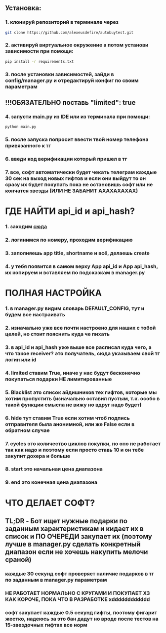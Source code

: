## Установка:

### 1. клонируй репозиторий в терминале через 
```bash
git clone https://github.com/alexeusdefire/autobuytest.git
``` 


### 2. активируй виртуальное окружение а потом установи зависимости при помощи:
```bash
pip install -r requirements.txt
```

### 3. после установки зависимостей, зайди в config/manager.py и отредактируй конфиг по своим параметрам

## !!!ОБЯЗАТЕЛЬНО поставь "limited": true

### 4. запусти main.py из IDE или из терминала при помощи:
```bash
python main.py
```

### 5. после запуска попросит ввести твой номер телефона привязанного к тг

### 6. введи код верификации который пришел в тг

### 7. все, софт автоматически будет чекать телеграм каждые 30 сек на выход новых гифтов и если они выйдут то он сразу их будет покупать пока не остановишь софт или не кончатся звезды (ИЛИ НЕ ЗАБАНИТ АХАХАХАХАХ)


# ГДЕ НАЙТИ api_id и api_hash?

### 1. заходим [сюда](https://my.telegram.org/auth?to=apps)

### 2. логинимся по номеру, проходим верификацию

### 3. заполняешь app title, shortname и всё, делаешь create

### 4. у тебя появится в самом верху App api_id и App api_hash, их копируем и вставляем по подсказкам в manager.py

# ПОЛНАЯ НАСТРОЙКА

### 1. в manager.py видим словарь DEFAULT_CONFIG, тут и будем все настраивать

### 2. изначально уже все почти настроено для наших с тобой целей, но стоит пояснить куда че пихать

### 3. в api_id и api_hash уже выше все расписал куда чего, а что такое receiver? это получатель, сюда указываем свой тг логин или id

### 4. limited ставим True, иначе у нас будут бесконечно покупаться подарки НЕ лимитированные

### 5. Blacklist это список айдишников тех гифтов, которые мы хотим пропустить (изначально оставил пустым, т.к. особо в такой функции смысла не вижу но вдруг надо будет)

### 6. hide тут ставим True если хотим чтоб подпись отправителя была анонимной, или же False если в обратном случае

### 7. cycles это количество циклов покупки, но оно не работает так как надо и поэтому если просто ставь 10 и он тебе закупит дохера и больше

### 8. start это начальная цена диапазона

### 9. end это конечная цена диапазона

# ЧТО ДЕЛАЕТ СОФТ?

## TL;DR - Бот ищет нужные подарки по заданным характеристикам и кидает их в список и ПО ОЧЕРЕДИ закупает их (поэтому лучше в manager.py сделать конкретный диапазон если не хочешь накупить мелочи сраной)

### каждые 30 секунд софт проверяет наличие подарков в тг по заданным в manager.py параметрам

### НЕ РАБОТАЕТ НОРМАЛЬНО С КРУГАМИ И ПОКУПАЕТ ХЗ КАК КОРОЧЕ, ПОКА ЧТО В РАЗРАБОТКЕ xdddddddddddd

### софт закупает каждые 0.5 секунд гифты, поэтому фигарит жестко, надеюсь за это бан дадут но вроде после тестов на 15-звездочных гифтах все норм
